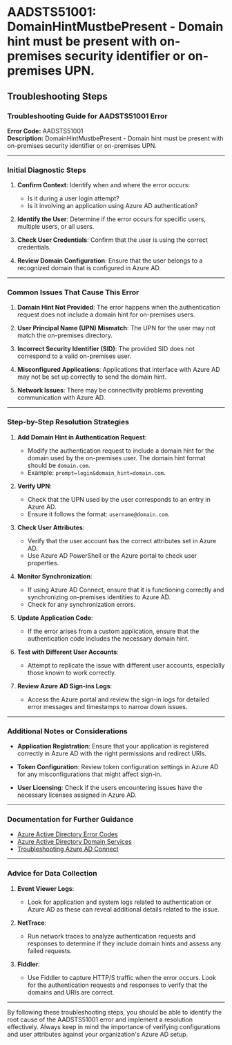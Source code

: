 # AADSTS51001: DomainHintMustbePresent - Domain hint must be present with on-premises security identifier or on-premises UPN.


## Troubleshooting Steps
### Troubleshooting Guide for AADSTS51001 Error

**Error Code:** AADSTS51001  
**Description:** DomainHintMustbePresent - Domain hint must be present with on-premises security identifier or on-premises UPN.

---

### Initial Diagnostic Steps

1. **Confirm Context**: Identify when and where the error occurs:
   - Is it during a user login attempt?
   - Is it involving an application using Azure AD authentication?

2. **Identify the User**: Determine if the error occurs for specific users, multiple users, or all users.

3. **Check User Credentials**: Confirm that the user is using the correct credentials.

4. **Review Domain Configuration**: Ensure that the user belongs to a recognized domain that is configured in Azure AD.

---

### Common Issues That Cause This Error

1. **Domain Hint Not Provided**: The error happens when the authentication request does not include a domain hint for on-premises users.
   
2. **User Principal Name (UPN) Mismatch**: The UPN for the user may not match the on-premises directory.

3. **Incorrect Security Identifier (SID)**: The provided SID does not correspond to a valid on-premises user.

4. **Misconfigured Applications**: Applications that interface with Azure AD may not be set up correctly to send the domain hint.

5. **Network Issues**: There may be connectivity problems preventing communication with Azure AD.

---

### Step-by-Step Resolution Strategies

1. **Add Domain Hint in Authentication Request**:
   - Modify the authentication request to include a domain hint for the domain used by the on-premises user. The domain hint format should be `domain.com`.
   - Example: `prompt=login&domain_hint=domain.com`.

2. **Verify UPN**:
   - Check that the UPN used by the user corresponds to an entry in Azure AD.
   - Ensure it follows the format: `username@domain.com`.

3. **Check User Attributes**:
   - Verify that the user account has the correct attributes set in Azure AD.
   - Use Azure AD PowerShell or the Azure portal to check user properties.

4. **Monitor Synchronization**:
   - If using Azure AD Connect, ensure that it is functioning correctly and synchronizing on-premises identities to Azure AD.
   - Check for any synchronization errors.

5. **Update Application Code**:
   - If the error arises from a custom application, ensure that the authentication code includes the necessary domain hint.

6. **Test with Different User Accounts**:
   - Attempt to replicate the issue with different user accounts, especially those known to work correctly.

7. **Review Azure AD Sign-ins Logs**:
   - Access the Azure portal and review the sign-in logs for detailed error messages and timestamps to narrow down issues.

---

### Additional Notes or Considerations

- **Application Registration**: Ensure that your application is registered correctly in Azure AD with the right permissions and redirect URIs.

- **Token Configuration**: Review token configuration settings in Azure AD for any misconfigurations that might affect sign-in.

- **User Licensing**: Check if the users encountering issues have the necessary licenses assigned in Azure AD.

---

### Documentation for Further Guidance

- [Azure Active Directory Error Codes](https://docs.microsoft.com/en-us/azure/active-directory/develop/reference-aad-error-codes)
- [Azure Active Directory Domain Services](https://docs.microsoft.com/en-us/azure/active-directory-domain-services/)
- [Troubleshooting Azure AD Connect](https://docs.microsoft.com/en-us/azure/active-directory/hybrid/tshoot-connect-sync)

---

### Advice for Data Collection

1. **Event Viewer Logs**:
   - Look for application and system logs related to authentication or Azure AD as these can reveal additional details related to the issue.

2. **NetTrace**:
   - Run network traces to analyze authentication requests and responses to determine if they include domain hints and assess any failed requests.

3. **Fiddler**:
   - Use Fiddler to capture HTTP/S traffic when the error occurs. Look for the authentication requests and responses to verify that the domains and URIs are correct.

---

By following these troubleshooting steps, you should be able to identify the root cause of the AADSTS51001 error and implement a resolution effectively. Always keep in mind the importance of verifying configurations and user attributes against your organization's Azure AD setup.